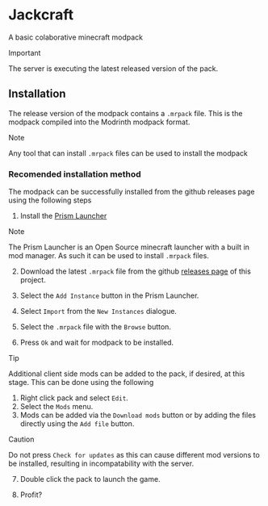 # Jackcraft
A basic colaborative minecraft modpack

> [!IMPORTANT]
> The server is executing the latest released version of the pack.

## Installation
The release version of the modpack contains a `.mrpack` file. This is the modpack compiled into the Modrinth modpack format.
> [!NOTE]
> Any tool that can install `.mrpack` files can be used to install the modpack

### Recomended installation method
The modpack can be successfully installed from the github releases page using the following steps
1. Install the [Prism Launcher](https://prismlauncher.org/) 
> [!NOTE]
> The Prism Launcher is an Open Source minecraft launcher with a built in mod manager. As such it can be used to install `.mrpack` files.

2. Download the latest `.mrpack` file from the github [releases page](https://github.com/TomHotston/Jackcraft/releases) of this project.

3. Select the `Add Instance` button in the Prism Launcher.

4. Select `Import` from the `New Instances` dialogue.

5. Select the `.mrpack` file with the `Browse` button.

6. Press `Ok` and wait for modpack to be installed.
> [!TIP]
> Additional client side mods can be added to the pack, if desired, at this stage.
> This can be done using the following
> 1. Right click pack and select `Edit`.
> 2. Select the `Mods` menu.
> 3. Mods can be added via the `Download mods` button or by adding the files directly using the `Add file` button.

> [!CAUTION]
> Do not press `Check for updates` as this can cause different mod versions to be installed, resulting in incompatability with the server.

7. Double click the pack to launch the game.

8. Profit?
